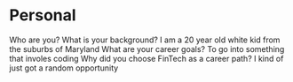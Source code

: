 # Personal
Who are you? What is your background? I am a 20 year old white kid from the suburbs of Maryland
What are your career goals? To go into something that involes coding
Why did you choose FinTech as a career path? I kind of just got a random opportunity
